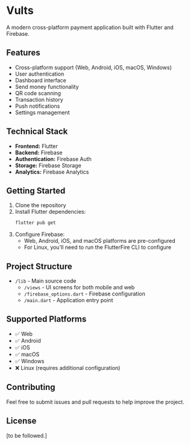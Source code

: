 # Vults

A modern cross-platform payment application built with Flutter and Firebase.

## Features

- Cross-platform support (Web, Android, iOS, macOS, Windows)
- User authentication
- Dashboard interface
- Send money functionality
- QR code scanning
- Transaction history
- Push notifications
- Settings management

## Technical Stack

- **Frontend:** Flutter
- **Backend:** Firebase
- **Authentication:** Firebase Auth
- **Storage:** Firebase Storage
- **Analytics:** Firebase Analytics

## Getting Started

1. Clone the repository
2. Install Flutter dependencies:
   ```bash
   flutter pub get
   ```
3. Configure Firebase:
   - Web, Android, iOS, and macOS platforms are pre-configured
   - For Linux, you'll need to run the FlutterFire CLI to configure

## Project Structure

- `/lib` - Main source code
  - `/views` - UI screens for both mobile and web
  - `/firebase_options.dart` - Firebase configuration
  - `/main.dart` - Application entry point

## Supported Platforms

- ✅ Web
- ✅ Android
- ✅ iOS
- ✅ macOS
- ✅ Windows
- ❌ Linux (requires additional configuration)

## Contributing

Feel free to submit issues and pull requests to help improve the project.

## License

[to be followed.]